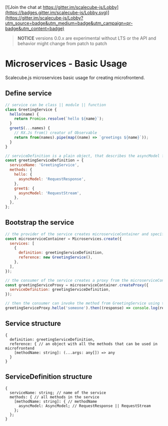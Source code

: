 <!-- prettier-ignore -->

[![Join the chat at https://gitter.im/scalecube-js/Lobby](https://badges.gitter.im/scalecube-js/Lobby.svg)](https://gitter.im/scalecube-js/Lobby?utm_source=badge&utm_medium=badge&utm_campaign=pr-badge&utm_content=badge)

> **NOTICE** versions 0.0.x are experimental without LTS or the API and behavior might change from patch to patch

# Microservices - Basic Usage

Scalecube.js microservices basic usage for creating microfrontend.

## Define service

```javascript
// service can be class || module || function
class GreetingService {
  hello(name) {
    return Promise.resolve(`hello ${name}`);
  }
  greet$(...names) {
    // RX.Js from() creator of Observable
    return from(names).pipe(map((name) => `greetings ${name}`));
  }
}

// serviceDefinition is a plain object, that describes the asyncModel for each method, that you want to use within your microfrontend
const greetingServiceDefinition = {
  serviceName: 'GreetingService',
  methods: {
    hello: {
      asyncModel: 'RequestResponse',
    },
    greet$: {
      asyncModel: 'RequestStream',
    },
  },
};
```

## Bootstrap the service

```javascript
// the provider of the service creates microserviceContainer and specifies the services that should be included in it
const microserviceContainer = Microservices.create({
  services: [
    {
      definition: greetingServiceDefinition,
      reference: new GreetingService(),
    },
  ],
});

// the consumer of the service creates a proxy from the microserviceContainer
const greetingServiceProxy = microserviceContainer.createProxy({
  serviceDefinition: greetingServiceDefinition,
});

// then the consumer can invoke the method from GreetingService using the proxy
greetingServiceProxy.hello('someone').then((response) => console.log(response)); // hello someone
```

## Service structure

    {
      definition: greetingServiceDefinition,
      reference: { // an object with all the methods that can be used in microfrontend
        [methodName: string]: (...args: any[]) => any
      }
    }

## ServiceDefinition structure

```text
{
  serviceName: string; // name of the service
  methods: { // all methods in the service
    [methodName: string]: { // methodName
      asyncModel: AsyncModel; // RequestResponse || RequestStream
    };
  };
}
```
